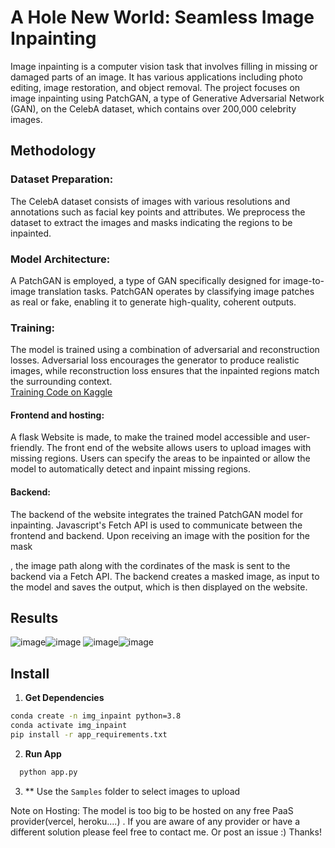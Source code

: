 # A Hole New World: Seamless Image Inpainting


Image inpainting is a computer vision task that involves filling in missing or damaged parts of an image. It has various applications including photo editing, image restoration, and object removal. The project focuses on image inpainting using PatchGAN, a type of Generative Adversarial Network (GAN), on the CelebA dataset, which contains over 200,000 celebrity images.

## Methodology

### Dataset Preparation:
The CelebA dataset consists of images with various resolutions and annotations such as facial key points and attributes.
We preprocess the dataset to extract the images and masks indicating the regions to be inpainted.

### Model Architecture:
A PatchGAN is employed, a type of GAN specifically designed for image-to-image translation tasks.
PatchGAN operates by classifying image patches as real or fake, enabling it to generate high-quality, coherent outputs.

 ### Training:
The model is trained using a combination of adversarial and reconstruction losses.
Adversarial loss encourages the generator to produce realistic images, while reconstruction loss ensures that the inpainted regions match the surrounding context.
<br>
[Training Code on Kaggle](https://www.kaggle.com/code/sciencerz/image-inpainting-celeba/settings)

#### Frontend and hosting:
A flask Website is made, to make the trained model accessible and user-friendly.
The front end of the website allows users to upload images with missing regions.
Users can specify the areas to be inpainted or allow the model to automatically detect and inpaint missing regions.

#### Backend:
The backend of the website integrates the trained PatchGAN model for inpainting.
Javascript's Fetch API is used to communicate between the frontend and backend.
Upon receiving an image with the position for the mask <div>, the image path along with the cordinates of the mask is sent to the backend via a Fetch API.
The backend creates a masked image, as input to the model and saves the output, which is then displayed on the website.

## Results
![image](https://github.com/Kazedaa/Image-Inpainting/assets/120291477/ac4dc3b2-0991-44c1-8d69-2ecd49e10acc)![image](https://github.com/Kazedaa/Image-Inpainting/assets/120291477/0d35c2ff-3f81-4216-a88e-ca9d1c28c5c5)
![image](https://github.com/Kazedaa/Image-Inpainting/assets/120291477/2faa5b4f-208d-4663-a1b5-7dfc0b33e398)![image](https://github.com/Kazedaa/Image-Inpainting/assets/120291477/02013534-3f5f-47ae-8323-d0523f1af256)

## Install
1. **Get Dependencies**
```bash
conda create -n img_inpaint python=3.8
conda activate img_inpaint
pip install -r app_requirements.txt
```
2. **Run App**
 ```bash
   python app.py
 ```
3. ** Use the `Samples` folder to select images to upload

Note on Hosting: The model is too big to be hosted on any free PaaS provider(vercel, heroku....) . If you are aware of any provider or have a different solution please feel free to contact me. Or post an issue :) Thanks! 
